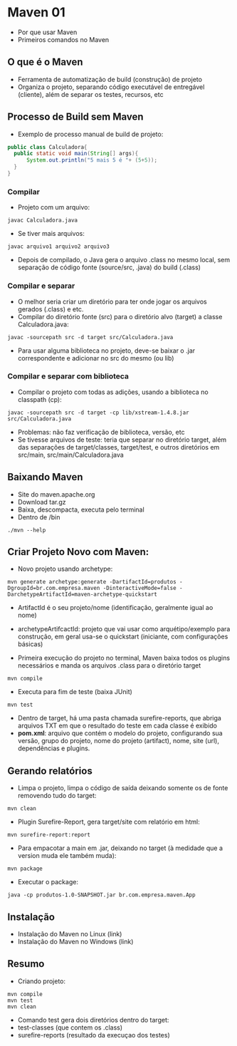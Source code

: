 # Maven 01
- Por que usar Maven
- Primeiros comandos no Maven

## O que é o Maven
- Ferramenta de automatização de build (construção) de projeto
- Organiza o projeto, separando código executável de entregável (cliente), além de separar os testes, recursos, etc

## Processo de Build sem Maven
- Exemplo de processo manual de build de projeto:

```java
public class Calculadora{
  public static void main(String[] args){
      System.out.println("5 mais 5 é "+ (5+5));
  }
}
```

### Compilar
- Projeto com um arquivo:
```
javac Calculadora.java
```
- Se tiver mais arquivos:
```
javac arquivo1 arquivo2 arquivo3
```
- Depois de compilado, o Java gera o arquivo .class no mesmo local, sem separação de código fonte (source/src, .java) do build (.class)

### Compilar e separar
- O melhor seria criar um diretório para ter onde jogar os arquivos gerados (.class) e etc.
- Compilar do diretório fonte (src) para o diretório alvo (target) a classe Calculadora.java:
```
javac -sourcepath src -d target src/Calculadora.java
```
- Para usar alguma biblioteca no projeto, deve-se baixar o .jar correspondente e adicionar no src do mesmo (ou lib)

### Compilar e separar com biblioteca
- Compilar o projeto com todas as adições, usando a biblioteca no classpath (cp):
```
javac -sourcepath src -d target -cp lib/xstream-1.4.8.jar src/Calculadora.java
```
- Problemas: não faz verificação de biblioteca, versão, etc
- Se tivesse arquivos de teste: teria que separar no diretório target, além das separações de target/classes, target/test, e outros diretórios em src/main, src/main/Calculadora.java

## Baixando Maven
- Site do maven.apache.org
- Download tar.gz
 - Baixa, descompacta, executa pelo terminal
 - Dentro de /bin
```
./mvn --help
```

## Criar Projeto Novo com Maven:
- Novo projeto usando archetype:
```
mvn generate archetype:generate -DartifactId=produtos -DgroupId=br.com.empresa.maven -DinteractiveMode=false -DarchetypeArtifactId=maven-archetype-quickstart
```
- ArtifactId é o seu projeto/nome (identificação, geralmente igual ao nome)
- archetypeArtifcactId: projeto que vai usar como arquétipo/exemplo para construção, em geral usa-se o quickstart (iniciante, com configurações básicas)

- Primeira execução do projeto no terminal, Maven baixa todos os plugins necessários e manda os arquivos .class para o diretório target
```
mvn compile
```
- Executa para fim de teste (baixa JUnit)
```
mvn test
```
- Dentro de target, há uma pasta chamada surefire-reports, que abriga arquivos TXT em que o resultado do teste em cada classe é exibido
- **pom.xml**: arquivo que contém o modelo do projeto, configurando sua versão, grupo do projeto, nome do projeto (artifact), nome, site (url), dependências e plugins.

## Gerando relatórios
- Limpa o projeto, limpa o código de saída deixando somente os de fonte removendo tudo do target:
```
mvn clean
```
- Plugin Surefire-Report, gera target/site com relatório em html:
```
mvn surefire-report:report
```
- Para empacotar a main em .jar, deixando no target (à medidade que a version muda ele também muda):
```
mvn package
```
- Executar o package:
```
java -cp produtos-1.0-SNAPSHOT.jar br.com.empresa.maven.App
```

## Instalação
- Instalação do Maven no Linux (link)
- Instalação do Maven no Windows (link)

## Resumo
- Criando projeto:
```
mvn compile
mvn test
mvn clean
```
- Comando test gera dois diretórios dentro do target:
 - test-classes (que contem os .class)
 - surefire-reports (resultado da execuçao dos testes)
